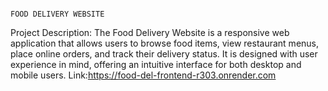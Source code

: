                                                                        FOOD DELIVERY WEBSITE

Project Description:
The Food Delivery Website is a responsive web application that allows users to browse
food items, view restaurant menus, place online orders, and track their delivery status.
It is designed with user experience in mind, offering an intuitive interface for both desktop and mobile users.
Link:https://food-del-frontend-r303.onrender.com 
